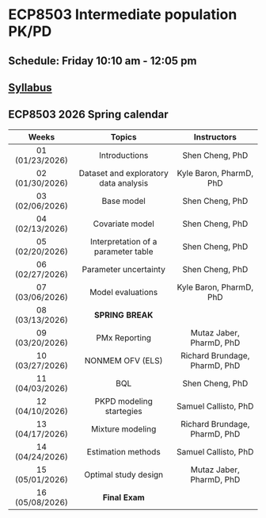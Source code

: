 # ECP8503 Intermediate population PK/PD

## Schedule: Friday 10:10 am - 12:05 pm

## [Syllabus](https://docs.google.com/document/d/14ttVIYZN6z524rzcIPDj6ZXysdQVEq_-/edit)

## ECP8503 2026 Spring calendar

| Weeks            | Topics                                               | Instructors                      |
|:----------------:|:----------------------------------------------------:|:--------------------------------:|
| 01 (01/23/2026)  | Introductions                                        | Shen Cheng, PhD                  |
| 02 (01/30/2026)  | Dataset and exploratory data analysis                | Kyle Baron, PharmD, PhD          |
| 03 (02/06/2026)  | Base model                                           | Shen Cheng, PhD                  |
| 04 (02/13/2026)  | Covariate model                                      | Shen Cheng, PhD                  |
| 05 (02/20/2026)  | Interpretation of a parameter table                  | Shen Cheng, PhD                  |
| 06 (02/27/2026)  | Parameter uncertainty                                | Shen Cheng, PhD                  |
| 07 (03/06/2026)  | Model evaluations                                    | Kyle Baron, PharmD, PhD          |
| 08 (03/13/2026)  | **SPRING BREAK**                                     |                                  |
| 09 (03/20/2026)  | PMx Reporting                                        | Mutaz Jaber, PharmD, PhD         |
| 10 (03/27/2026)  | NONMEM OFV (ELS)                                     | Richard Brundage, PharmD, PhD    |
| 11 (04/03/2026)  | BQL                                                  | Shen Cheng, PhD                  |
| 12 (04/10/2026)  | PKPD modeling startegies                             | Samuel Callisto, PhD             |
| 13 (04/17/2026)  | Mixture modeling                                     | Richard Brundage, PharmD, PhD    |
| 14 (04/24/2026)  | Estimation methods                                   | Samuel Callisto, PhD             |
| 15 (05/01/2026)  | Optimal study design                                 | Mutaz Jaber, PharmD, PhD         |
| 16 (05/08/2026)  | **Final Exam**                                       |                                  |
